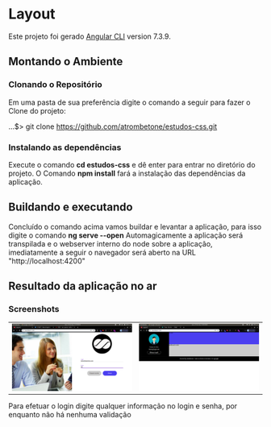 # Layout

Este projeto foi gerado [Angular CLI](https://github.com/angular/angular-cli) version 7.3.9.

## Montando o Ambiente
### Clonando o Repositório

Em uma pasta de sua preferência digite o comando a seguir para fazer o Clone do projeto:

...$> git clone https://github.com/atrombetone/estudos-css.git

### Instalando as dependências
Execute o comando __cd estudos-css__ e dê enter para entrar no diretório do projeto.
O Comando __npm install__ fará a instalação das dependências da aplicação.

## Buildando e executando 

Concluído o comando acima vamos buildar e levantar a aplicação, para isso digite o comando
__ng serve --open__
Automagicamente a aplicação será transpilada e o webserver interno do node sobre a aplicação, imediatamente a seguir o navegador será aberto na URL "http://localhost:4200"

## Resultado da aplicação no ar

### Screenshots 
<table>
  <tr>
    <td>
      <img src="https://github.com/atrombetone/estudos-css/blob/master/screenshots/login.png" width="600" />
    </td>
    <td>
      <img src="https://github.com/atrombetone/estudos-css/blob/master/screenshots/layout_home.png" width="600" />
    </td>
  </tr>
</table>

Para efetuar o login digite qualquer informação no login e senha, por enquanto não há nenhuma validação

